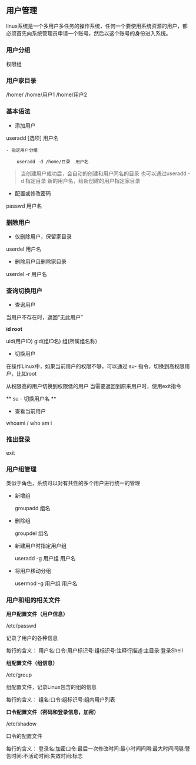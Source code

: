 ## 用户管理

linux系统是一个多用户多任务的操作系统，任何一个要使用系统资源的用户，都必须首先向系统管理员申请一个账号，然后以这个账号的身份进入系统。

### 用户分组

权限组

### 用户家目录

/home/
/home/用户1
/home/用户2

### 基本语法

- 添加用户

useradd [选项] 用户名

    - 指定用户分组

        useradd -d /home/目录  用户名

> 当创建用户成功后，会自动的创建和用户同名的目录
> 也可以通过useradd -d 指定目录 新的用户名，给新创建的用户指定家目录

- 配置或修改密码

passwd 用户名

### 删除用户

- 仅删除用户，保留家目录

userdel 用户名

- 删除用户且删除家目录

userdel -r 用户名

### 查询切换用户

- 查询用户

当用户不存在时，返回“无此用户”

**id root**

uid(用户ID)
gid(组ID名)
组(所属组名称)

- 切换用户

在操作Linux中，如果当前用户的权限不够，可以通过 su- 指令，切换到高权限用户，比如root

从权限高的用户切换到权限低的用户
当需要返回到原来用户时，使用exit指令

** su - 切换用户名 **

- 查看当前用户

whoami / who am i

### 推出登录

exit

### 用户组管理

类似于角色，系统可以对有共性的多个用户进行统一的管理

- 新增组
  
  groupadd 组名

- 删除组

  groupdel 组名

- 新建用户时指定用户组

  useradd -g 用户组 用户名

- 将用户移动分组

  usermod -g 用户组 用户名

### 用户和组的相关文件

**用户配置文件（用户信息）**

/etc/passwd

记录了用户的各种信息

每行的含义： 用户名:口令:用户标识号:组标识号:注释行描述:主目录:登录Shell

**组配置文件（组信息）**

/etc/group

组配置文件，记录Linux包含的组的信息

每行的含义： 组名:口令:组标识号:组内用户列表

**口令配置文件（密码和登录信息，加密）**

/etc/shadow

口令的配置文件

每行的含义： 登录名:加密口令:最后一次修改时间:最小时间间隔:最大时间间隔:警告时间:不活动时间:失效时间:标志
